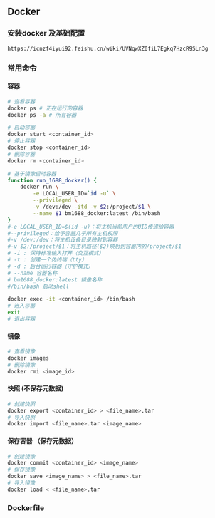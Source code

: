 ## Docker

### 安装docker 及基础配置
```
https://icnzf4iyui92.feishu.cn/wiki/UVNqwXZ0fiL7Egkq7HzcR9SLn3g
```

### 常用命令
#### 容器
```bash
# 查看容器
docker ps # 正在运行的容器
docker ps -a # 所有容器
```
```bash
# 启动容器
docker start <container_id>
# 停止容器
docker stop <container_id>
# 删除容器
docker rm <container_id>
```
```bash
# 基于镜像启动容器
function run_1688_docker() {
    docker run \
        -e LOCAL_USER_ID=`id -u` \
        --privileged \
        -v /dev:/dev -itd -v $2:/project/$1 \
        --name $1 bm1688_docker:latest /bin/bash 
}
#-e LOCAL_USER_ID=$(id -u)：将主机当前用户的UID传递给容器
#--privileged：给予容器几乎所有主机权限
#-v /dev:/dev：将主机设备目录映射到容器
#-v $2:/project/$1：将主机路径($2)映射到容器内的/project/$1
# -i : 保持标准输入打开（交互模式）
# -t : 创建一个伪终端（tty）
# -d : 后台运行容器（守护模式）
# --name 容器名称
# bm1688_docker:latest 镜像名称
#/bin/bash 启动shell

docker exec -it <container_id> /bin/bash
# 进入容器
exit
# 退出容器
```

#### 镜像
```bash
# 查看镜像
docker images
# 删除镜像
docker rmi <image_id>
```

#### 快照 (不保存元数据)
```bash
# 创建快照
docker export <container_id> > <file_name>.tar
# 导入快照
docker import <file_name>.tar <image_name>
```

#### 保存容器 （保存元数据）
```bash
# 创建镜像
docker commit <container_id> <image_name>
# 保存镜像
docker save <image_name> > <file_name>.tar
# 导入镜像
docker load < <file_name>.tar
```


### Dockerfile

